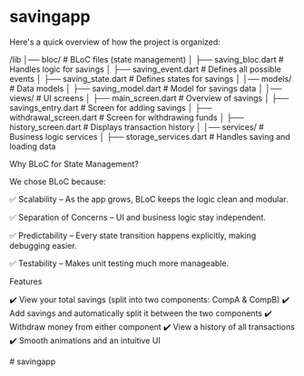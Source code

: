 # savingapp

Here's a quick overview of how the project is organized:

/lib
│── bloc/                  # BLoC files (state management)
│   ├── saving_bloc.dart    # Handles logic for savings
│   ├── saving_event.dart   # Defines all possible events
│   ├── saving_state.dart   # Defines states for savings
│
│── models/                 # Data models
│   ├── saving_model.dart   # Model for savings data
│
│── views/                # UI screens
│   ├── main_screen.dart     # Overview of savings
│   ├── savings_entry.dart   # Screen for adding savings
│   ├── withdrawal_screen.dart  # Screen for withdrawing funds
│   ├── history_screen.dart  # Displays transaction history
│
│── services/               # Business logic services
│   ├── storage_services.dart # Handles saving and loading data

Why BLoC for State Management?

We chose BLoC because:

✅ Scalability – As the app grows, BLoC keeps the logic clean and modular.

✅ Separation of Concerns – UI and business logic stay independent.

✅ Predictability – Every state transition happens explicitly, making debugging easier.

✅ Testability – Makes unit testing much more manageable.

Features

✔️ View your total savings (split into two components: CompA & CompB)
✔️ Add savings and automatically split it between the two components
✔️ Withdraw money from either component
✔️ View a history of all transactions
✔️ Smooth animations and an intuitive UI


#   s a v i n g a p p  
 